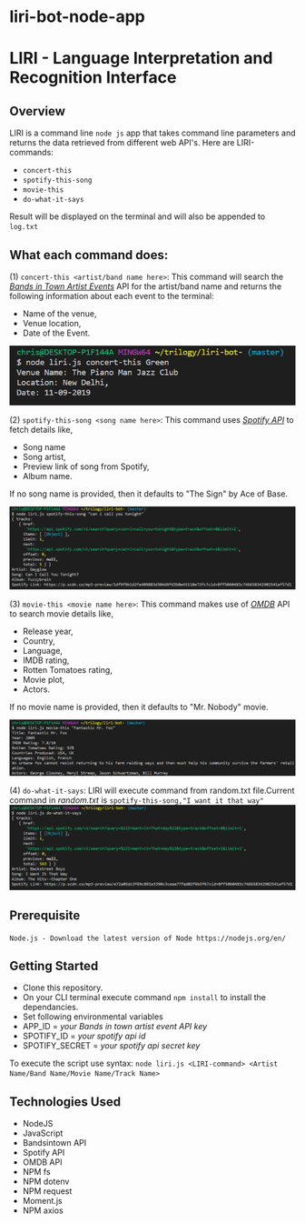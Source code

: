 # liri-bot-node-app
# LIRI - Language Interpretation and Recognition Interface

## Overview
LIRI is a command line `node js` app that takes command line parameters and returns the data retrieved from different web API's.      Here are LIRI-commands: 
* `concert-this` 
* `spotify-this-song`
* `movie-this`
* `do-what-it-says`

Result will be displayed on the terminal and will also be appended to `log.txt`

## What each command does:
(1) `concert-this <artist/band name here>`:
This command will search the [_Bands in Town Artist Events_](https://artists.bandsintown.com/support/bandsintown-api) API for the artist/band name and returns the following information about each event to the terminal: 
* Name of the venue,
* Venue location,
* Date of the Event.

![](./images/capture.PNG)

(2) `spotify-this-song <song name here>`: This command uses [_Spotify API_](https://developer.spotify.com/documentation/web-api/) to fetch details like, 
* Song name
* Song artist,
* Preview link of song from Spotify,
* Album name.

If no song name is provided, then it defaults to "The Sign" by Ace of Base.

![](./images/image2.PNG)

(3) `movie-this <movie name here>`: This command makes use of [_OMDB_](http://www.omdbapi.com/) API to search movie details like, 
* Release year,
* Country,
* Language,
* IMDB rating, 
* Rotten Tomatoes rating,
* Movie plot, 
* Actors. 

If no movie name is provided, then it defaults to "Mr. Nobody" movie.

![](./images/image3.PNG)

(4) `do-what-it-says`: LIRI will execute command from random.txt file.Current command in _random.txt_ is `spotify-this-song,"I want it that way"`
![](./images/image4.PNG)

## Prerequisite
`Node.js - Download the latest version of Node https://nodejs.org/en/`

## Getting Started
* Clone this repository.
* On your CLI terminal execute command `npm install` to install the dependancies.
* Set following environmental variables
* APP_ID = _your Bands in town artist event API key_
* SPOTIFY_ID = _your spotify api id_
* SPOTIFY_SECRET = _your spotify api secret key_

To execute the script use syntax:
`node liri.js <LIRI-command> <Artist Name/Band Name/Movie Name/Track Name>`

## Technologies Used
* NodeJS
* JavaScript
* Bandsintown API
* Spotify API
* OMDB API
* NPM fs
* NPM dotenv
* NPM request
* Moment.js
* NPM axios